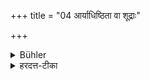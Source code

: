 +++
title = "04 आर्याधिष्ठिता वा शूद्राः"

+++

<details><summary>Bühler</summary>

4. Or Śūdras may prepare the food, under the superintendence of men of the first three castes.
</details>

<details><summary>हरदत्त-टीका</summary>

## सूत्रम्
आर्याधिष्ठिता वा शुद्रास्संकर्तारः स्युः ॥ ४ ॥  
## टिप्पनी
वर्णिकैरधिष्ठिता वा शूद्रास्संस्कर्तारः स्युः । प्रकरणादनस्येति गम्यते ॥४॥
</details>
